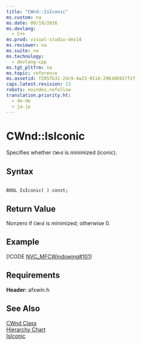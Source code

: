 ```yaml
---
title: "CWnd::IsIconic"
ms.custom: na
ms.date: 09/19/2016
ms.devlang: 
  - C++
ms.prod: visual-studio-dev14
ms.reviewer: na
ms.suite: na
ms.technology: 
  - devlang-cpp
ms.tgt_pltfrm: na
ms.topic: reference
ms.assetid: f2057b31-2dc9-4a23-9118-2963d6917f1f
caps.latest.revision: 13
robots: noindex,nofollow
translation.priority.ht: 
  - de-de
  - ja-jp
---
```

# CWnd::IsIconic
Specifies whether `CWnd` is minimized (iconic).  
  
## Syntax  
  
```  
  
BOOL IsIconic( ) const;  
```  
  
## Return Value  
 Nonzero if `CWnd` is minimized; otherwise 0.  
  
## Example  
 [!CODE [NVC_MFCWindowing#101](../CodeSnippet/VS_Snippets_Cpp/NVC_MFCWindowing#101)]  
  
## Requirements  
 **Header:** afxwin.h  
  
## See Also  
 [CWnd Class](../vs140/CWnd-Class.md)   
 [Hierarchy Chart](../vs140/Hierarchy-Chart.md)   
 [IsIconic](http://msdn.microsoft.com/library/windows/desktop/ms633527)